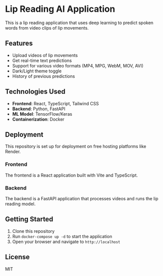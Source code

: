 # Lip Reading AI Application

This is a lip reading application that uses deep learning to predict spoken words from video clips of lip movements.

## Features

- Upload videos of lip movements
- Get real-time text predictions
- Support for various video formats (MP4, MPG, WebM, MOV, AVI)
- Dark/Light theme toggle
- History of previous predictions

## Technologies Used

- **Frontend**: React, TypeScript, Tailwind CSS
- **Backend**: Python, FastAPI
- **ML Model**: TensorFlow/Keras
- **Containerization**: Docker

## Deployment

This repository is set up for deployment on free hosting platforms like Render.

### Frontend

The frontend is a React application built with Vite and TypeScript.

### Backend

The backend is a FastAPI application that processes videos and runs the lip reading model.

## Getting Started

1. Clone this repository
2. Run `docker-compose up -d` to start the application
3. Open your browser and navigate to `http://localhost`

## License

MIT
